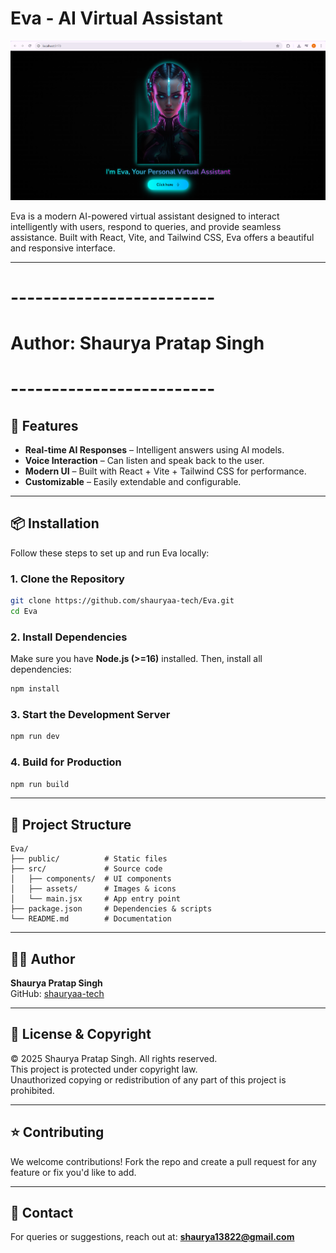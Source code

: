 # Eva - AI Virtual Assistant

![Eva Preview](./preview.png)

Eva is a modern AI-powered virtual assistant designed to interact intelligently with users, respond to queries, and provide seamless assistance. Built with React, Vite, and Tailwind CSS, Eva offers a beautiful and responsive interface.

---

# -------------------------
# Author: Shaurya Pratap Singh
# -------------------------


## 🚀 Features
- **Real-time AI Responses** – Intelligent answers using AI models.
- **Voice Interaction** – Can listen and speak back to the user.
- **Modern UI** – Built with React + Vite + Tailwind CSS for performance.
- **Customizable** – Easily extendable and configurable.

---

## 📦 Installation

Follow these steps to set up and run Eva locally:

### 1. Clone the Repository
```bash
git clone https://github.com/shauryaa-tech/Eva.git
cd Eva
```

### 2. Install Dependencies
Make sure you have **Node.js (>=16)** installed. Then, install all dependencies:
```bash
npm install
```

### 3. Start the Development Server
```bash
npm run dev
```

### 4. Build for Production
```bash
npm run build
```

---

## 📁 Project Structure
```
Eva/
├── public/          # Static files
├── src/             # Source code
│   ├── components/  # UI components
│   ├── assets/      # Images & icons
│   └── main.jsx     # App entry point
├── package.json     # Dependencies & scripts
└── README.md        # Documentation
```

---

## 👨‍💻 Author
**Shaurya Pratap Singh**  
GitHub: [shauryaa-tech](https://github.com/shauryaa-tech)

---

## 📜 License & Copyright
© 2025 Shaurya Pratap Singh. All rights reserved.  
This project is protected under copyright law.  
Unauthorized copying or redistribution of any part of this project is prohibited.

---

## ⭐ Contributing
We welcome contributions! Fork the repo and create a pull request for any feature or fix you'd like to add.

---

## 💌 Contact
For queries or suggestions, reach out at: **shaurya13822@gmail.com**


